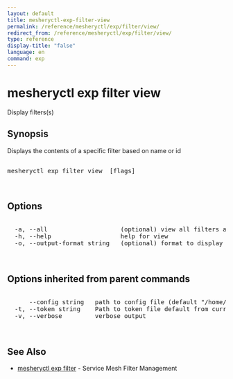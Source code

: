 ```yaml
---
layout: default
title: mesheryctl-exp-filter-view
permalink: /reference/mesheryctl/exp/filter/view/
redirect_from: /reference/mesheryctl/exp/filter/view/
type: reference
display-title: "false"
language: en
command: exp
---
```


# mesheryctl exp filter view

Display filters(s)

## Synopsis

Displays the contents of a specific filter based on name or id

<pre class='codeblock-pre'>
<div class='codeblock'>
mesheryctl exp filter view <filter name> [flags]

</div>
</pre> 

## Options

<pre class='codeblock-pre'>
<div class='codeblock'>
  -a, --all                    (optional) view all filters available
  -h, --help                   help for view
  -o, --output-format string   (optional) format to display in [json|yaml] (default "yaml")

</div>
</pre>

## Options inherited from parent commands

<pre class='codeblock-pre'>
<div class='codeblock'>
      --config string   path to config file (default "/home/admin-pc/.meshery/config.yaml")
  -t, --token string    Path to token file default from current context
  -v, --verbose         verbose output

</div>
</pre>

## See Also

* [mesheryctl exp filter](filter/)	 - Service Mesh Filter Management

